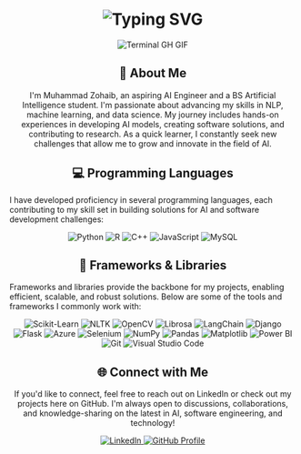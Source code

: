 <div align="center">
    <h1><img src="https://readme-typing-svg.herokuapp.com?font=Jetbrains+mono&size=40&duration=3000&color=FFFFFF&center=true&vCenter=true&width=600&lines=Hey..+I'm+Muhammad+Zohaib;Welcome+to..;..my+GitHub+profile!" alt="Typing SVG"/></h1>
    <p><img src="termina-gh.gif" alt="Terminal GH GIF" /></p>
</div>


<div align="center">
    <h2>🚀 About Me</h2>
    <p>I'm Muhammad Zohaib, an aspiring AI Engineer and a BS Artificial Intelligence student. I'm passionate about advancing my skills in NLP, machine learning, and data science. My journey includes hands-on experiences in developing AI models, creating software solutions, and contributing to research. As a quick learner, I constantly seek new challenges that allow me to grow and innovate in the field of AI.</p>
</div>

<h2 align="center" class="section-heading">💻 Programming Languages</h2>
<p>I have developed proficiency in several programming languages, each contributing to my skill set in building solutions for AI and software development challenges:</p>
<div align="center">
  <img src="https://img.shields.io/badge/Python-3776AB?style=for-the-badge&logo=python&logoColor=white" alt="Python"/>
  <img src="https://img.shields.io/badge/R-276DC3?style=for-the-badge&logo=r&logoColor=white" alt="R"/>
  <img src="https://img.shields.io/badge/C++-00599C?style=for-the-badge&logo=cplusplus&logoColor=white" alt="C++"/>
  <img src="https://img.shields.io/badge/JavaScript-F7DF1E?style=for-the-badge&logo=javascript&logoColor=black" alt="JavaScript"/>
  <img src="https://img.shields.io/badge/MySQL-4479A1?style=for-the-badge&logo=mysql&logoColor=white" alt="MySQL"/>
</div>

<h2 align="center" class="section-heading">🔧 Frameworks & Libraries</h2>
<p>Frameworks and libraries provide the backbone for my projects, enabling efficient, scalable, and robust solutions. Below are some of the tools and frameworks I commonly work with:</p>
<div align="center">
  <img src="https://img.shields.io/badge/sklearn-F7931E?style=for-the-badge&logo=scikit-learn&logoColor=white" alt="Scikit-Learn"/>
  <img src="https://img.shields.io/badge/NLTK-003865?style=for-the-badge&logo=nltk&logoColor=white" alt="NLTK"/>
  <img src="https://img.shields.io/badge/OpenCV-5C3EE8?style=for-the-badge&logo=opencv&logoColor=white" alt="OpenCV"/>
  <img src="https://img.shields.io/badge/Librosa-2E77BF?style=for-the-badge&logo=librosa&logoColor=white" alt="Librosa"/>
  <img src="https://img.shields.io/badge/LangChain-008080?style=for-the-badge" alt="LangChain"/>
  <img src="https://img.shields.io/badge/Django-092E20?style=for-the-badge&logo=django&logoColor=green" alt="Django"/>
  <img src="https://img.shields.io/badge/Flask-000000?style=for-the-badge&logo=flask&logoColor=white" alt="Flask"/>
  <img src="https://img.shields.io/badge/Azure-0078D4?style=for-the-badge&logo=microsoft-azure&logoColor=white" alt="Azure"/>
  <img src="https://img.shields.io/badge/Selenium-43B02A?style=for-the-badge&logo=selenium&logoColor=white" alt="Selenium"/>
  <img src="https://img.shields.io/badge/numpy-013243?style=for-the-badge&logo=numpy&logoColor=white" alt="NumPy"/>
  <img src="https://img.shields.io/badge/pandas-150458?style=for-the-badge&logo=pandas&logoColor=white" alt="Pandas"/>
  <img src="https://img.shields.io/badge/matplotlib-00599C?style=for-the-badge&logo=matplotlib&logoColor=white" alt="Matplotlib"/>
  <img src="https://img.shields.io/badge/Power%20BI-F2C811?style=for-the-badge&logo=powerbi&logoColor=white" alt="Power BI"/>
  <img src="https://img.shields.io/badge/Git-F05032?style=for-the-badge&logo=git&logoColor=white" alt="Git"/>
  <img src="https://img.shields.io/badge/Visual%20Studio%20Code-007ACC?style=for-the-badge&logo=visualstudiocode&logoColor=white" alt="Visual Studio Code"/>
</div>


<div align="center">
<h2 align="center" class="section-heading">🌐 Connect with Me</h2>
<p>If you'd like to connect, feel free to reach out on LinkedIn or check out my projects here on GitHub. I'm always open to discussions, collaborations, and knowledge-sharing on the latest in AI, software engineering, and technology!</p>
<div align="center">
  <a href="https://www.linkedin.com/in/muhammad-zohaib-a1b027280/">
    <img src="https://img.shields.io/badge/Muhammad%20Zohaib-0077B5?style=for-the-badge&logo=linkedin&logoColor=white" alt="LinkedIn"/>
  </a>
<a href="https://github.com/MZohaib364" target="_blank">
    <img src="https://img.shields.io/badge/View%20on%20GitHub-%230077B5.svg?&style=for-the-badge&logo=github&logoColor=white" alt="GitHub Profile"/>
</a>
</div>
